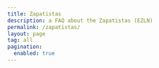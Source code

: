```yaml
---
title: Zapatistas
description: a FAQ about the Zapatistas (EZLN)
permalink: /zapatistas/
layout: page
tag: all
pagination:
  enabled: true
---
```

